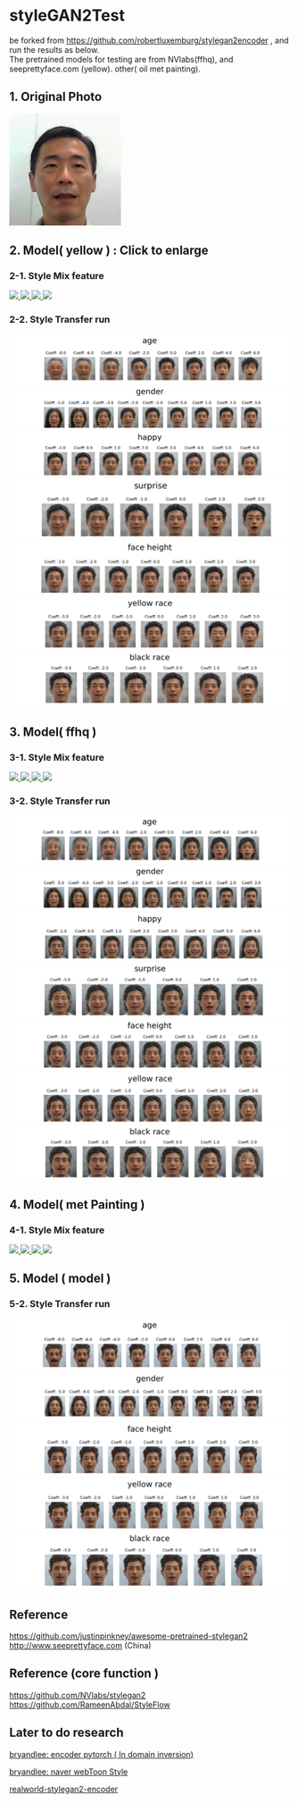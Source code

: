 # styleGAN2Test

be forked from <a href="https://github.com/robertluxemburg/stylegan2encoder"> https://github.com/robertluxemburg/stylegan2encoder </a>, and run the results as below. 
<br />
The pretrained models for testing are from NVlabs(ffhq), and seeprettyface.com (yellow). other( oil met painting).


## 1. Original Photo
<a href="https://github.com/spaf234/styleGAN2Test/blob/main/style_run_morph/lje03_01.png?raw=true" >
<img src="https://github.com/spaf234/styleGAN2Test/blob/main/style_run_morph/lje03_01.png?raw=true" style="width: 200px;">
</a>
<br />


## 2. Model( yellow ) :  Click to enlarge
### 2-1. Style Mix feature
<a href="https://github.com/spaf234/styleGAN2Test/blob/main/style_run_morph/mix_style_pkl_yellow/change-style-lje03-to_m010_iii.png">
  <img src="https://github.com/spaf234/styleGAN2Test/blob/main/style_run_morph/mix_style_pkl_yellow/change-style-lje03-to_m010_iii.png?raw=true"  style="max-width: 100%;"> 
 </a>
 <a href="https://github.com/spaf234/styleGAN2Test/blob/main/style_run_morph/mix_style_pkl_yellow/change-style-lje03-to_w046_iii.png">
  <img src="https://github.com/spaf234/styleGAN2Test/blob/main/style_run_morph/mix_style_pkl_yellow/change-style-lje03-to_w046_iii.png?raw=true"  style="max-width: 100%;"> 
 </a>
 <a href="https://github.com/spaf234/styleGAN2Test/blob/main/style_run_morph/mix_style_pkl_yellow/change-style-lje03-to_w007_iii.png">
  <img src="https://github.com/spaf234/styleGAN2Test/blob/main/style_run_morph/mix_style_pkl_yellow/change-style-lje03-to_w007_iii.png?raw=true"  style="max-width: 100%;"> 
 </a>
 <a href="https://github.com/spaf234/styleGAN2Test/blob/main/style_run_morph/mix_style_pkl_yellow/change-style-lje03-to_w004_iii.png">
  <img src="https://github.com/spaf234/styleGAN2Test/blob/main/style_run_morph/mix_style_pkl_yellow/change-style-lje03-to_w004_iii.png?raw=true"  style="max-width: 100%;"> 
 </a>
 
 
 
### 2-2. Style Transfer run
<a href="https://github.com/spaf234/styleGAN2Test/blob/main/style_mix2/pkl_yellow_4_lje03/age.png">
  <img src="https://github.com/spaf234/styleGAN2Test/blob/main/style_mix2/pkl_yellow_4_lje03/age.png?raw=true"  style="max-width: 100%;"> 
 </a>
<a href="https://github.com/spaf234/styleGAN2Test/blob/main/style_mix2/pkl_yellow_4_lje03/gender.png">
  <img src="https://github.com/spaf234/styleGAN2Test/blob/main/style_mix2/pkl_yellow_4_lje03/gender.png?raw=true"  style="max-width: 100%;"> 
 </a>
 <a href="https://github.com/spaf234/styleGAN2Test/blob/main/style_mix2/pkl_yellow_4_lje03/happy.png">
  <img src="https://github.com/spaf234/styleGAN2Test/blob/main/style_mix2/pkl_yellow_4_lje03/happy.png?raw=true"  style="max-width: 100%;"> 
 </a>
 <a href="https://github.com/spaf234/styleGAN2Test/blob/main/style_mix2/pkl_yellow_4_lje03/surprise.png">
  <img src="https://github.com/spaf234/styleGAN2Test/blob/main/style_mix2/pkl_yellow_4_lje03/surprise.png?raw=true"  style="max-width: 100%;"> 
 </a>
 <a href="https://github.com/spaf234/styleGAN2Test/blob/main/style_mix2/pkl_yellow_4_lje03/face height.png">
  <img src="https://github.com/spaf234/styleGAN2Test/blob/main/style_mix2/pkl_yellow_4_lje03/face height.png?raw=true"  style="max-width: 100%;"> 
 </a>
 <a href="https://github.com/spaf234/styleGAN2Test/blob/main/style_mix2/pkl_yellow_4_lje03/yellow race.png">
  <img src="https://github.com/spaf234/styleGAN2Test/blob/main/style_mix2/pkl_yellow_4_lje03/yellow race.png?raw=true"  style="max-width: 100%;"> 
 </a>
 <a href="https://github.com/spaf234/styleGAN2Test/blob/main/style_mix2/pkl_yellow_4_lje03/black race.png">
  <img src="https://github.com/spaf234/styleGAN2Test/blob/main/style_mix2/pkl_yellow_4_lje03/black race.png?raw=true"  style="max-width: 100%;"> 
 </a>





## 3. Model( ffhq ) 
### 3-1. Style Mix feature
<a href="https://github.com/spaf234/styleGAN2Test/blob/main/style_run_morph/mix_style_pkl_ffhq/change-style-ffhq-lje03-to_m010_iii.png">
  <img src="https://github.com/spaf234/styleGAN2Test/blob/main/style_run_morph/mix_style_pkl_ffhq/change-style-ffhq-lje03-to_m010_iii.png?raw=true"  style="max-width: 100%;"> 
 </a>
 <a href="https://github.com/spaf234/styleGAN2Test/blob/main/style_run_morph/mix_style_pkl_ffhq/change-style-ffhq-lje03-to_w046_iii.png">
  <img src="https://github.com/spaf234/styleGAN2Test/blob/main/style_run_morph/mix_style_pkl_ffhq/change-style-ffhq-lje03-to_w046_iii.png?raw=true"  style="max-width: 100%;"> 
 </a>
 <a href="https://github.com/spaf234/styleGAN2Test/blob/main/style_run_morph/mix_style_pkl_ffhq/change-style-ffhq-lje03-to_w007_iii.png">
  <img src="https://github.com/spaf234/styleGAN2Test/blob/main/style_run_morph/mix_style_pkl_ffhq/change-style-ffhq-lje03-to_w007_iii.png?raw=true"  style="max-width: 100%;"> 
 </a>
 <a href="https://github.com/spaf234/styleGAN2Test/blob/main/style_run_morph/mix_style_pkl_ffhq/change-style-ffhq-lje03-to_w004_iii.png">
  <img src="https://github.com/spaf234/styleGAN2Test/blob/main/style_run_morph/mix_style_pkl_ffhq/change-style-ffhq-lje03-to_w004_iii.png?raw=true"  style="max-width: 100%;"> 
 </a>
 
### 3-2. Style Transfer run
<a href="https://github.com/spaf234/styleGAN2Test/blob/main/style_mix2/pkl_ffhq_4_lje03/age.png">
  <img src="https://github.com/spaf234/styleGAN2Test/blob/main/style_mix2/pkl_ffhq_4_lje03/age.png?raw=true"  style="max-width: 100%;"> 
 </a>
<a href="https://github.com/spaf234/styleGAN2Test/blob/main/style_mix2/pkl_ffhq_4_lje03/gender.png">
  <img src="https://github.com/spaf234/styleGAN2Test/blob/main/style_mix2/pkl_ffhq_4_lje03/gender.png?raw=true"  style="max-width: 100%;"> 
 </a>
 <a href="https://github.com/spaf234/styleGAN2Test/blob/main/style_mix2/pkl_ffhq_4_lje03/happy.png">
  <img src="https://github.com/spaf234/styleGAN2Test/blob/main/style_mix2/pkl_ffhq_4_lje03/happy.png?raw=true"  style="max-width: 100%;"> 
 </a>
 <a href="https://github.com/spaf234/styleGAN2Test/blob/main/style_mix2/pkl_ffhq_4_lje03/surprise.png">
  <img src="https://github.com/spaf234/styleGAN2Test/blob/main/style_mix2/pkl_ffhq_4_lje03/surprise.png?raw=true"  style="max-width: 100%;"> 
 </a>
 <a href="https://github.com/spaf234/styleGAN2Test/blob/main/style_mix2/pkl_ffhq_4_lje03/face height.png">
  <img src="https://github.com/spaf234/styleGAN2Test/blob/main/style_mix2/pkl_ffhq_4_lje03/face height.png?raw=true"  style="max-width: 100%;"> 
 </a>
 <a href="https://github.com/spaf234/styleGAN2Test/blob/main/style_mix2/pkl_ffhq_4_lje03/yellow race.png">
  <img src="https://github.com/spaf234/styleGAN2Test/blob/main/style_mix2/pkl_ffhq_4_lje03/yellow race.png?raw=true"  style="max-width: 100%;"> 
 </a>
 <a href="https://github.com/spaf234/styleGAN2Test/blob/main/style_mix2/pkl_ffhq_4_lje03/black race.png">
  <img src="https://github.com/spaf234/styleGAN2Test/blob/main/style_mix2/pkl_ffhq_4_lje03/black race.png?raw=true"  style="max-width: 100%;"> 
 </a>
 
 
 
## 4. Model( met Painting ) 
### 4-1. Style Mix feature
<a href="https://github.com/spaf234/styleGAN2Test/blob/main/style_run_morph/pkl_metPainting/change-style-ffhq-lje03-to_m010_iii.png">
  <img src="https://github.com/spaf234/styleGAN2Test/blob/main/style_run_morph/pkl_metPainting/change-style-ffhq-lje03-to_m010_iii.png?raw=true"  style="max-width: 100%;"> 
 </a>
 <a href="https://github.com/spaf234/styleGAN2Test/blob/main/style_run_morph/pkl_metPainting/change-style-ffhq-lje03-to_w046_iii.png">
  <img src="https://github.com/spaf234/styleGAN2Test/blob/main/style_run_morph/pkl_metPainting/change-style-ffhq-lje03-to_w046_iii.png?raw=true"  style="max-width: 100%;"> 
 </a>
 <a href="https://github.com/spaf234/styleGAN2Test/blob/main/style_run_morph/pkl_metPainting/change-style-ffhq-lje03-to_w007_iii.png">
  <img src="https://github.com/spaf234/styleGAN2Test/blob/main/style_run_morph/pkl_metPainting/change-style-ffhq-lje03-to_w007_iii.png?raw=true"  style="max-width: 100%;"> 
 </a>
 <a href="https://github.com/spaf234/styleGAN2Test/blob/main/style_run_morph/pkl_metPainting/change-style-ffhq-lje03-to_w004_iii.png">
  <img src="https://github.com/spaf234/styleGAN2Test/blob/main/style_run_morph/pkl_metPainting/change-style-ffhq-lje03-to_w004_iii.png?raw=true"  style="max-width: 100%;"> 
 </a>
 
## 5. Model ( model )
### 5-2. Style Transfer run 
<a href="https://github.com/spaf234/styleGAN2Test/blob/main/style_mix2/pkl_model_4_lje03/age.png">
  <img src="https://github.com/spaf234/styleGAN2Test/blob/main/style_mix2/pkl_model_4_lje03/age.png?raw=true"  style="max-width: 100%;"> 
 </a>
<a href="https://github.com/spaf234/styleGAN2Test/blob/main/style_mix2/pkl_model_4_lje03/gender.png">
  <img src="https://github.com/spaf234/styleGAN2Test/blob/main/style_mix2/pkl_model_4_lje03/gender.png?raw=true"  style="max-width: 100%;"> 
 </a>
 <a href="https://github.com/spaf234/styleGAN2Test/blob/main/style_mix2/pkl_model_4_lje03/face height.png">
  <img src="https://github.com/spaf234/styleGAN2Test/blob/main/style_mix2/pkl_model_4_lje03/face height.png?raw=true"  style="max-width: 100%;"> 
 </a>
 <a href="https://github.com/spaf234/styleGAN2Test/blob/main/style_mix2/pkl_model_4_lje03/yellow race.png">
  <img src="https://github.com/spaf234/styleGAN2Test/blob/main/style_mix2/pkl_model_4_lje03/yellow race.png?raw=true"  style="max-width: 100%;"> 
 </a>
 <a href="https://github.com/spaf234/styleGAN2Test/blob/main/style_mix2/pkl_model_4_lje03/black race.png">
  <img src="https://github.com/spaf234/styleGAN2Test/blob/main/style_mix2/pkl_model_4_lje03/black race.png?raw=true"  style="max-width: 100%;"> 
 </a>
 
 
 
 

## Reference
<a href="https://github.com/justinpinkney/awesome-pretrained-stylegan2">https://github.com/justinpinkney/awesome-pretrained-stylegan2</a><br />
<a href="http://www.seeprettyface.com">http://www.seeprettyface.com (China)</a><br />

## Reference (core function )
<a href="https://github.com/NVlabs/stylegan2">https://github.com/NVlabs/stylegan2</a><br />
<a href="https://github.com/RameenAbdal/StyleFlow">https://github.com/RameenAbdal/StyleFlow</a><br />



## Later to do research

<a href="https://github.com/bryandlee/stylegan2-encoder-pytorch"> bryandlee: encoder pytorch ( In domain inversion) </a><br />

<a href="https://github.com/bryandlee/naver-webtoon-faces"> bryandlee:  naver webToon Style </a><br />

<a href="https://github.com/TalkUHulk/realworld-stylegan2-encoder">realworld-stylegan2-encoder </a><br />


